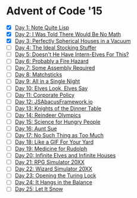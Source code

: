 Advent of Code '15
==================

- [x] [Day 1: Note Quite Lisp](https://adventofcode.com/2015/day/1)
- [x] [Day 2: I Was Told There Would Be No Math](https://adventofcode.com/2015/day/2)
- [x] [Day 3: Perfectly Spherical Houses in a Vacuum](https://adventofcode.com/2015/day/3)
- [ ] [Day 4: The Ideal Stocking Stuffer](https://adventofcode.com/2015/day/4)
- [ ] [Day 5: Doesn't He Have Intern-Elves For This?](https://adventofcode.com/2015/day/5)
- [ ] [Day 6: Probably a Fire Hazard](https://adventofcode.com/2015/day/6)
- [ ] [Day 7: Some Assembly Required](https://adventofcode.com/2015/day/7)
- [ ] [Day 8: Matchsticks](https://adventofcode.com/2015/day/8)
- [ ] [Day 9: All in a Single Night](https://adventofcode.com/2015/day/9)
- [ ] [Day 10: Elves Look, Elves Say](https://adventofcode.com/2015/day/10)
- [ ] [Day 11: Corporate Policy](https://adventofcode.com/2015/day/11)
- [ ] [Day 12: JSAbacusFramework.io](https://adventofcode.com/2015/day/12)
- [ ] [Day 13: Knights of the Dinner Table](https://adventofcode.com/2015/day/13)
- [ ] [Day 14: Reindeer Olympics](https://adventofcode.com/2015/day/14)
- [ ] [Day 15: Science for Hungry People](https://adventofcode.com/2015/day/15)
- [ ] [Day 16: Aunt Sue](https://adventofcode.com/2015/day/16)
- [ ] [Day 17: No Such Thing as Too Much](https://adventofcode.com/2015/day/17)
- [ ] [Day 18: Like a GIF For Your Yard](https://adventofcode.com/2015/day/18)
- [ ] [Day 19: Medicine for Rudolph](https://adventofcode.com/2015/day/19)
- [ ] [Day 20: Infinite Elves and Infinite Houses](https://adventofcode.com/2015/day/20)
- [ ] [Day 21: RPG Simulator 20XX](https://adventofcode.com/2015/day/21)
- [ ] [Day 22: Wizard Simulator 20XX](https://adventofcode.com/2015/day/22)
- [ ] [Day 23: Opening the Turing Lock](https://adventofcode.com/2015/day/23)
- [ ] [Day 24: It Hangs in the Balance](https://adventofcode.com/2015/day/24)
- [ ] [Day 25: Let It Snow](https://adventofcode.com/2015/day/25)
